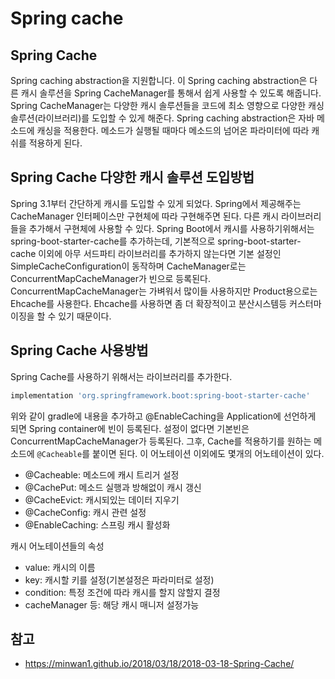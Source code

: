 # Spring cache

## Spring Cache

Spring caching abstraction을 지원합니다.
이 Spring caching abstraction은 다른 캐시 솔루션을 Spring CacheManager를 통해서 쉽게 사용할 수 있도록 해줍니다.
Spring CacheManager는 다양한 캐시 솔루션들을 코드에 최소 영향으로 다양한 캐싱 솔루션(라이브러리)를 도입할 수 있게 해준다.
Spring caching abstraction은 자바 메소드에 캐싱을 적용한다.
메소드가 실행될 때마다 메소드의 넘어온 파라미터에 따라 캐쉬를 적용하게 된다.

## Spring Cache 다양한 캐시 솔루션 도입방법

Spring 3.1부터 간단하게 캐시를 도입할 수 있게 되었다. Spring에서 제공해주는 CacheManager 인터페이스만 구현체에 따라 구현해주면 된다.
다른 캐시 라이브러리들을 추가해서 구현체에 사용할 수 있다.
Spring Boot에서 캐시를 사용하기위해서는 spring-boot-starter-cache를 추가하는데, 기본적으로 spring-boot-starter-cache 이외에 아무 서드파티 라이브러리를 추가하지 않는다면 기본 설정인 SimpleCacheConfiguration이 동작하며 CacheManager로는 ConcurrentMapCacheManager가 빈으로 등록된다.
ConcurrentMapCacheManager는 가벼워서 많이들 사용하지만 Product용으로는 Ehcache를 사용한다.
Ehcache를 사용하면 좀 더 확장적이고 분산시스템등 커스터마이징을 할 수 있기 때문이다.

## Spring Cache 사용방법

Spring Cache를 사용하기 위해서는 라이브러리를 추가한다.

```gradle
implementation 'org.springframework.boot:spring-boot-starter-cache'
```

위와 같이 gradle에 내용을 추가하고 @EnableCaching을 Application에 선언하게 되면 Spring container에 빈이 등록된다.
설정이 없다면 기본빈은 ConcurrentMapCacheManager가 등록된다.
그후, Cache를 적용하기를 원하는 메소드에 `@Cacheable`를 붙이면 된다.
이 어노테이션 이외에도 몇개의 어노테이션이 있다.

* @Cacheable: 메소드에 캐시 트리거 설정
* @CachePut: 메소드 실행과 방해없이 캐시 갱신
* @CacheEvict: 캐시되있는 데이터 지우기
* @CacheConfig: 캐시 관련 설정
* @EnableCaching: 스프링 캐시 활성화

캐시 어노테이션들의 속성

* value: 캐시의 이름
* key: 캐시할 키를 설정(기본설정은 파라미터로 설정)
* condition: 특정 조건에 따라 캐시를 할지 않할지 결정
* cacheManager 등: 해당 캐시 매니저 설정가능

## 참고

* https://minwan1.github.io/2018/03/18/2018-03-18-Spring-Cache/
